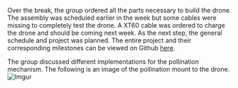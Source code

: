 Over the break, the group ordered all the parts necessary to build the drone. The assembly was scheduled earlier in the week but some cables were missing to completely test the drone. A XT60 cable was ordered to charge the drone and should be coming next week. As the next step, the general schedule and project was planned. The entire project and their corresponding milestones can be viewed on Github [here](https://github.com/jwang61/Bee-Boys/projects/2).

The group discussed different implementations for the pollination mechanism. The following is an image of the pollination mount to the drone.
![Imgur](https://i.imgur.com/rlhPKti.png)